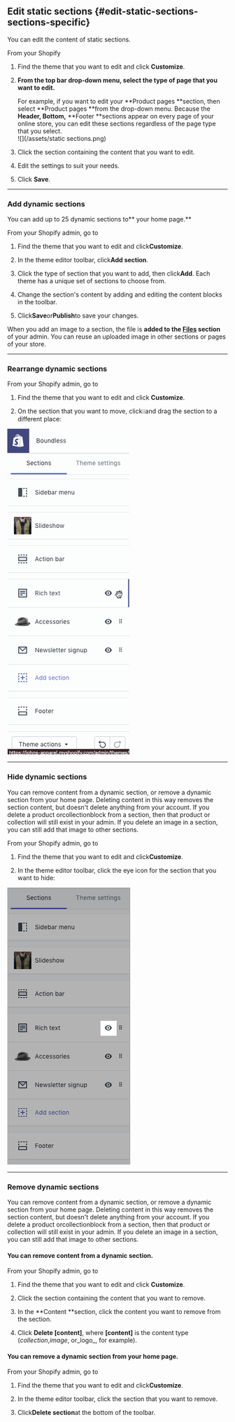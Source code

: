 ## Edit static sections {#edit-static-sections-sections-specific}

You can edit the content of static sections.

From your Shopify

1. Find the theme that you want to edit and click **Customize**.

2. **From the top bar drop-down menu, select the type of page that you want to edit.**

   For example, if you want to edit your **Product pages **section, then select **Product pages **from the drop-down menu. Because the **Header, Bottom,** **Footer **sections appear on every page of your online store, you can edit these sections regardless of the page type that you select.  
   ![](/assets/static sections.png)

3. Click the section containing the content that you want to edit.

4. Edit the settings to suit your needs.

5. Click **Save**.

---

### Add dynamic sections

You can add up to 25 dynamic sections to** your home page.**

From your Shopify admin, go to

1. Find the theme that you want to edit and click**Customize**.

2. In the theme editor toolbar, click**Add section**.

3. Click the type of section that you want to add, then click**Add**. Each theme has a unique set of sections to choose from.

4. Change the section's content by adding and editing the content blocks in the toolbar.

5. Click**Save**or**Publish**to save your changes.

When you add an image to a section, the file is **added to the **[**Files**](https://help.shopify.com/manual/sell-online/online-store/file-uploads)** section** of your admin. You can reuse an uploaded image in other sections or pages of your store.

---

### Rearrange dynamic sections

From your Shopify admin, go to

1. Find the theme that you want to edit and click **Customize**.

2. On the section that you want to move, click`⁞⁞`and drag the section to a different place:

![](/assets/move-section.gif)

---

### Hide dynamic sections

You can remove content from a dynamic section, or remove a dynamic section from your home page. Deleting content in this way removes the section content, but doesn't delete anything from your account. If you delete a product orcollectionblock from a section, then that product or collection will still exist in your admin. If you delete an image in a section, you can still add that image to other sections.

From your Shopify admin, go to

1. Find the theme that you want to edit and click**Customize**.

2. In the theme editor toolbar, click the eye icon for the section that you want to hide:

![](/assets/hidesection.png)

---

### Remove dynamic sections

You can remove content from a dynamic section, or remove a dynamic section from your home page. Deleting content in this way removes the section content, but doesn't delete anything from your account. If you delete a product orcollectionblock from a section, then that product or collection will still exist in your admin. If you delete an image in a section, you can still add that image to other sections.

#### You can remove content from a dynamic section.

From your Shopify admin, go to

1. Find the theme that you want to edit and click **Customize**.

2. Click the section containing the content that you want to remove.

3. In the **Content **section, click the content you want to remove from the section.

4. Click **Delete \[content\]**, where **\[content\]** is the content type \(_collection_,_image_, or_logo_, for example\).

#### You can remove a dynamic section from your home page.

From your Shopify admin, go to

1. Find the theme that you want to edit and click**Customize**.

2. In the theme editor toolbar, click the section that you want to remove.

3. Click**Delete section**at the bottom of the toolbar.

#### 



